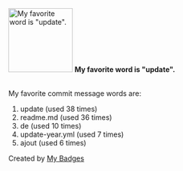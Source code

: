 <img src="https://my-badges.github.io/my-badges/favorite-word.png" alt="My favorite word is &quot;update&quot;." title="My favorite word is &quot;update&quot;." width="128">
<strong>My favorite word is &quot;update&quot;.</strong>
<br><br>

My favorite commit message words are:

1. update (used 38 times)
2. readme.md (used 36 times)
3. de (used 10 times)
4. update-year.yml (used 7 times)
5. ajout (used 6 times)


Created by <a href="https://github.com/my-badges/my-badges">My Badges</a>